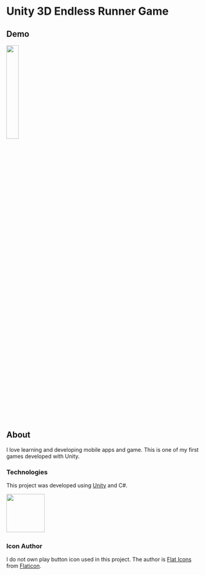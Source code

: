# Unity 3D Endless Runner Game

## Demo

<img src="https://github.com/blaz-cerpnjak/unity-3d-mobile-game/blob/main/gameplay_demo.gif" width="25%"/>

## About
I love learning and developing mobile apps and game. This is one of my first games developed with Unity.

### Technologies
This project was developed using [Unity](https://unity.com/) and C#.

<img src="https://store-speedtree-com.exactdn.com/site-assets/uploads/Unity-Logo-White.png?strip=all&lossy=1&quality=73&w=2560&ssl=1" height="100">&nbsp;

### Icon Author
I do not own play button icon used in this project. The author is [Flat Icons](https://www.flaticon.com/premium-icon/play_3588455) from [Flaticon](https://www.flaticon.com/).
